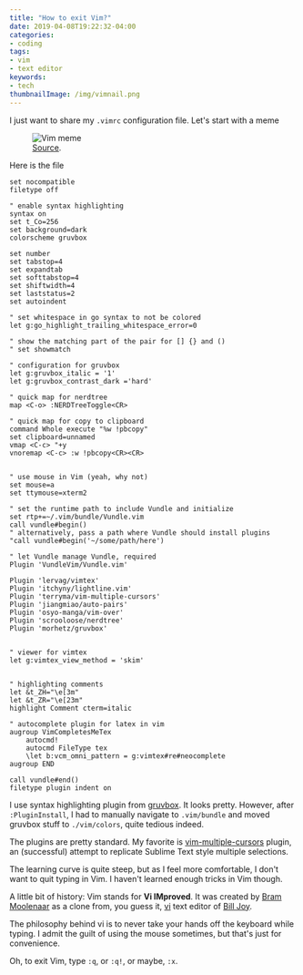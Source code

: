 ```yaml
---
title: "How to exit Vim?"
date: 2019-04-08T19:22:32-04:00
categories:
- coding
tags:
- vim
- text editor
keywords:
- tech
thumbnailImage: /img/vimnail.png
---
```

I just want to share my `.vimrc` configuration file. Let's start with a meme

<figure>
  <img src="/img/vimmeme.png" alt="Vim meme"/>
  <figcaption><a href="https://www.reddit.com/r/ProgrammerHumor/comments/9gtq70/lady_gaga_tries_to_exit_vim/" target="_blank">Source</a>.</figcaption>
</figure>
<!--more-->

Here is the file

```vim
set nocompatible
filetype off

" enable syntax highlighting
syntax on
set t_Co=256
set background=dark
colorscheme gruvbox

set number
set tabstop=4
set expandtab
set softtabstop=4
set shiftwidth=4
set laststatus=2
set autoindent

" set whitespace in go syntax to not be colored
let g:go_highlight_trailing_whitespace_error=0

" show the matching part of the pair for [] {} and ()
" set showmatch

" configuration for gruvbox
let g:gruvbox_italic = '1'
let g:gruvbox_contrast_dark ='hard'

" quick map for nerdtree
map <C-o> :NERDTreeToggle<CR>

" quick map for copy to clipboard
command Whole execute "%w !pbcopy"
set clipboard=unnamed
vmap <C-c> "+y
vnoremap <C-c> :w !pbcopy<CR><CR>


" use mouse in Vim (yeah, why not)
set mouse=a
set ttymouse=xterm2

" set the runtime path to include Vundle and initialize
set rtp+=~/.vim/bundle/Vundle.vim
call vundle#begin()
" alternatively, pass a path where Vundle should install plugins
"call vundle#begin('~/some/path/here')

" let Vundle manage Vundle, required
Plugin 'VundleVim/Vundle.vim'

Plugin 'lervag/vimtex'
Plugin 'itchyny/lightline.vim'
Plugin 'terryma/vim-multiple-cursors'
Plugin 'jiangmiao/auto-pairs'
Plugin 'osyo-manga/vim-over'
Plugin 'scrooloose/nerdtree'
Plugin 'morhetz/gruvbox'


" viewer for vimtex
let g:vimtex_view_method = 'skim'


" highlighting comments
let &t_ZH="\e[3m"
let &t_ZR="\e[23m"
highlight Comment cterm=italic

" autocomplete plugin for latex in vim
augroup VimCompletesMeTex
    autocmd!
    autocmd FileType tex
    \let b:vcm_omni_pattern = g:vimtex#re#neocomplete
augroup END

call vundle#end()
filetype plugin indent on
```
I use syntax highlighting plugin from [gruvbox](https://github.com/morhetz/gruvbox). It looks pretty. However, after `:PluginInstall`, I had to manually navigate to `.vim/bundle` and moved gruvbox stuff to `./vim/colors`, quite tedious indeed.  

The plugins are pretty standard. My favorite is [vim-multiple-cursors](https://github.com/terryma/vim-multiple-cursors) plugin, an (successful) attempt to replicate Sublime Text style multiple selections.  

The learning curve is quite steep, but as I feel more comfortable, I don't want to quit typing in Vim. I haven't learned enough tricks in Vim though.  

A little bit of history: Vim stands for **Vi IMproved**. It was created by [Bram Moolenaar](https://en.wikipedia.org/wiki/Bram_Moolenaar) as a clone from, you guess it, [vi](https://en.wikipedia.org/wiki/Vi) text editor of [Bill Joy](https://en.wikipedia.org/wiki/Bill_Joy).  

The philosophy behind vi is to never take your hands off the keyboard while typing. I admit the guilt of using the mouse sometimes, but that's just for convenience.  

Oh, to exit Vim, type `:q`, or `:q!`, or maybe, `:x`. 
